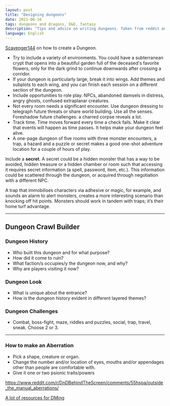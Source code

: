 ```yaml
---
layout: post
title: "Designing dungeons"
date: 2021-06-16
tags: dungeons and dragons, D&D, fantasy
description: "Tips and advice on writing dungeons. Taken from reddit and other places."
language: English
---
```


[Scavenger144](https://www.reddit.com/r/dndnext/comments/754kez/how_to_create_a_dungeon_crawl/) on how to create a Dungeon.
- Try to include a variety of environments. You could have a subterranean crypt that opens into a beautiful garden full of the deceased's favorite flowers, only for the dark grind to continue downwards after crossing a corridor.
- If your dungeon is particularly large, break it into wings. Add themes and subplots to each wing, and you can finish each session on a different section of the dungeon.
- Include opportunities to role play. NPCs, abandoned damsels in distress, angry ghosts, confused extraplanar creatures.
- Not every room needs a significant encounter. Use dungeon dressing to telegraph future threats or share world building. Use all the senses. Foreshadow future challenges: a charred corpse reveals a lot.
- Track time. Time moves forward every time a check fails. Make it clear that events will happen as time passes. It helps make your dungeon feel alive.
- A one-page dungeon of five rooms with three monster encounters, a trap, a hazard and a puzzle or secret makes a good one-shot adventure location for a couple of hours of play.

Include a **secret**. A secret could be a hidden monster that has a way to be avoided, hidden treasure or a hidden chamber or room such that accessing it requires secret information (a spell, password, item, etc.).
This information could be scattered through the dungeon, or acquired through negotiation with a different NPC.

A trap that immobilises characters via adhesive or magic, for example, and sounds an alarm to alert monsters, creates a more interesting scenario than knocking off hit points. Monsters should work in tandem with traps; it’s their home turf advantage.

---

## Dungeon Crawl Builder

### Dungeon History
- Who built this dungeon and for what purpose?
- How did it come to ruin?
- What faction/s occupies/y the dungeon now, and why?
- Why are players visiting it now?

### Dungeon Look
- What is unique about the entrance?
- How is the dungeon history evident in different layered themes?

### Dungeon Challenges
- Combat, boss-fight, maze, riddles and puzzles, social, trap, travel, sneak. Choose 2 or 3.

---
### How to make an Aberration

- Pick a shape, creature or organ.
- Change the number and/or location of eyes, mouths and/or appendages other than people are comfortable with.
- Give it one or two psionic traits/powers

<https://www.reddit.com/r/DnDBehindTheScreen/comments/55hspa/outside_the_manual_aberrations/>

[A lot of resources for DMing](https://homebrewery.naturalcrit.com/source/S1s_gZCmQ)
